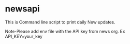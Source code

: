 # newsapi

This is Command line script to print daily New updates.

Note-Please add env file with the API key from news org.
Ex
API_KEY=your_key
